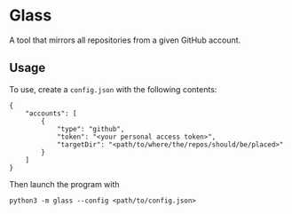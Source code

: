 # Glass

A tool that mirrors all repositories from a given GitHub account.

## Usage

To use, create a `config.json` with the following contents:

```
{
    "accounts": [
        {
            "type": "github",
            "token": "<your personal access token>",
            "targetDir": "<path/to/where/the/repos/should/be/placed>"
        }
    ]
}
```

Then launch the program with

```
python3 -m glass --config <path/to/config.json>
```
